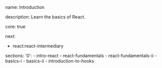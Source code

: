 name: Introduction

description: Learn the basics of React.

core: true

next:
  - react:react-intermediary

sections:
  '0':
    - intro-react
    - react-fundamentals
    - react-fundamentals-ii
    - basics-i
    - basics-ii
    - introduction-to-hooks


